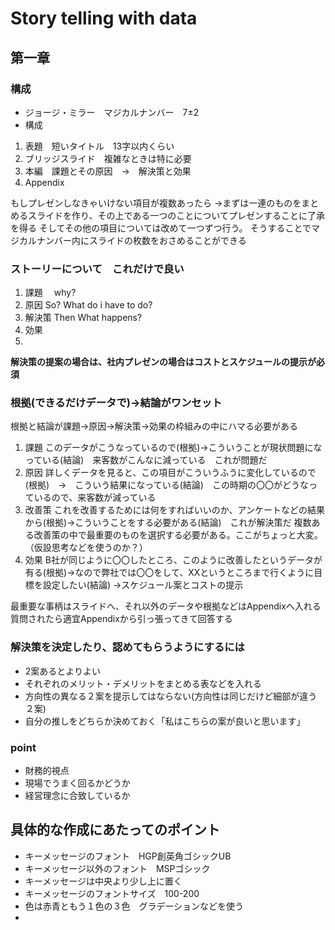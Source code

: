 # Story telling with data

## 第一章

### 構成

- ジョージ・ミラー　マジカルナンバー　7±2
- 構成
1. 表題　短いタイトル　13字以内くらい
2. ブリッジスライド　複雑なときは特に必要
3. 本編　課題とその原因　→　解決策と効果
4. Appendix

もしプレゼンしなきゃいけない項目が複数あったら
→まずは一連のものをまとめるスライドを作り、その上である一つのことについてプレゼンすることに了承を得る
そしてその他の項目については改めて一つずつ行う。
そうすることでマジカルナンバー内にスライドの枚数をおさめることができる

### ストーリーについて　これだけで良い
1. 課題
　why?
3. 原因
  So? What do i have to do?
5. 解決策
  Then What happens?
7. 効果
8. 


**解決策の提案の場合は、社内プレゼンの場合はコストとスケジュールの提示が必須**

### 根拠(できるだけデータで)→結論がワンセット
根拠と結論が課題→原因→解決策→効果の枠組みの中にハマる必要がある

1. 課題
  このデータがこうなっているので(根拠)→こういうことが現状問題になっている(結論)　来客数がこんなに減っている　これが問題だ
2. 原因
  詳しくデータを見ると、この項目がこういうふうに変化しているので(根拠)　→　こういう結果になっている(結論)　この時期の〇〇がどうなっているので、来客数が減っている
3. 改善策
  これを改善するためには何をすればいいのか、アンケートなどの結果から(根拠)→こういうことをする必要がある(結論)　これが解決策だ
  複数ある改善策の中で最重要のものを選択する必要がある。ここがちょっと大変。（仮設思考などを使うのか？）
4. 効果
  B社が同じように〇〇したところ、このように改善したというデータが有る(根拠)→なので弊社では〇〇をして、XXというところまで行くように目標を設定したい(結論)
→スケジュール案とコストの提示

最重要な事柄はスライドへ、それ以外のデータや根拠などはAppendixへ入れる
質問されたら適宜Appendixから引っ張ってきて回答する

### 解決策を決定したり、認めてもらうようにするには
- 2案あるとよりよい
- それぞれのメリット・デメリットをまとめる表などを入れる
- 方向性の異なる２案を提示してはならない(方向性は同じだけど細部が違う２案)
- 自分の推しをどちらか決めておく「私はこちらの案が良いと思います」

### point
- 財務的視点
- 現場でうまく回るかどうか
- 経営理念に合致しているか

## 具体的な作成にあたってのポイント
- キーメッセージのフォント　HGP創英角ゴシックUB
- キーメッセージ以外のフォント　MSPゴシック
- キーメッセージは中央より少し上に置く
- キーメッセージのフォントサイズ　100-200
- 色は赤青ともう１色の３色　グラデーションなどを使う
- 








